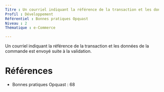```yaml
---
Titre : Un courriel indiquant la référence de la transaction et les données de la commande est envoyé suite à la validation.
Profil : Développement
Référentiel : Bonnes pratiques Opquast
Niveau : 2
Thématique : e-Commerce

---
```

Un courriel indiquant la référence de la transaction et les données de la commande est envoyé suite à la validation.

# Références

*   Bonnes pratiques Opquast : 68
